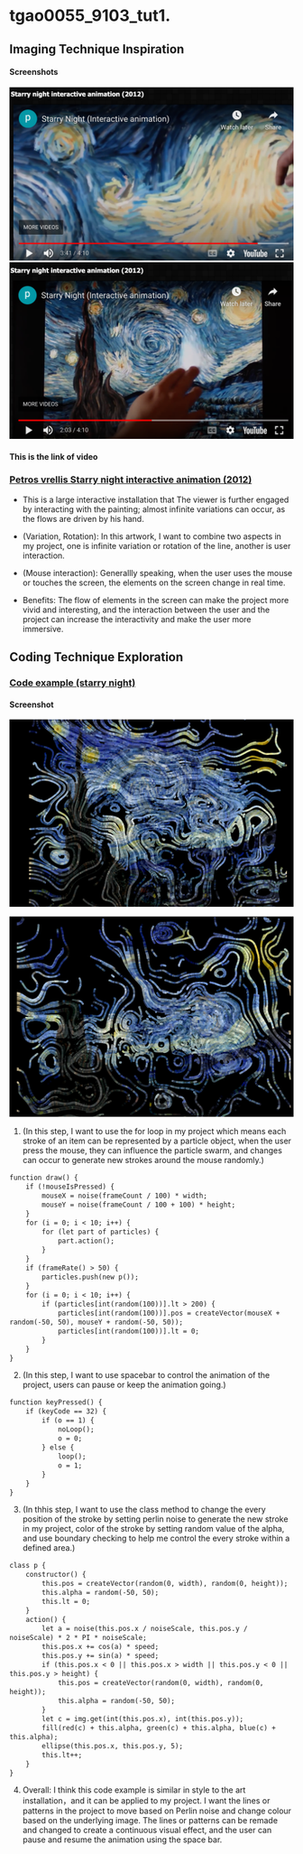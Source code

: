 # tgao0055_9103_tut1.

## Imaging Technique Inspiration 
#### Screenshots

![Image of starry night 1](asset/Van%20Gogh1.png)
![Image of starry night 2](asset/Van%20Gogh2.png)

#### This is the link of video 
### [Petros vrellis Starry night interactive animation (2012)](http://artof01.com/vrellis/works/starry_night.html) 

- This is a large interactive installation that The viewer is further engaged by interacting with the painting; almost infinite variations can occur, as the flows are driven by his hand. 

- (Variation, Rotation): In this artwork, I want to combine two aspects in my project, one is infinite variation or rotation of the line, another is user interaction. 

- (Mouse interaction): Generallly speaking, when the user uses the mouse or touches the screen, the elements on the screen change in real time.

- Benefits: The flow of elements in the screen can make the project more vivid and interesting, and the interaction between the user and the project can increase the interactivity and make the user more immersive.

## Coding Technique Exploration

### [Code example (starry night)](https://openprocessing.org/sketch/1209499)

#### Screenshot

![Image of the starry night](asset/starry%20night.png)

![Image of the starry night2](asset/starry%20night2.png)

1. (In this step, I want to use the for loop in my project which means each stroke of an item can be represented by a particle object, when the user press the mouse, they can influence the particle swarm, and changes can occur to generate new strokes around the mouse randomly.)
```
function draw() {
    if (!mouseIsPressed) {
        mouseX = noise(frameCount / 100) * width;
        mouseY = noise(frameCount / 100 + 100) * height;
    }
    for (i = 0; i < 10; i++) {
        for (let part of particles) {
            part.action();
        }
    }
    if (frameRate() > 50) {
        particles.push(new p());
    }
    for (i = 0; i < 10; i++) {
        if (particles[int(random(100))].lt > 200) {
            particles[int(random(100))].pos = createVector(mouseX + random(-50, 50), mouseY + random(-50, 50));
            particles[int(random(100))].lt = 0;
        }
    }
}
```

2. (In this step, I want to use spacebar to control the animation of the project, users can pause or keep the animation going.) 
```
function keyPressed() {
    if (keyCode == 32) {
        if (o == 1) {
            noLoop();
            o = 0;
        } else {
            loop();
            o = 1;
        }
    }
}
```

3. (In thhis step, I want to use the class method to change the every position of the stroke by setting perlin noise to generate the new stroke in my project, color of the stroke by setting random value of the alpha, and use boundary checking to help me control the every stroke within a defined area.) 

```
class p {
    constructor() {
        this.pos = createVector(random(0, width), random(0, height));
        this.alpha = random(-50, 50);
        this.lt = 0;
    }
    action() {
        let a = noise(this.pos.x / noiseScale, this.pos.y / noiseScale) * 2 * PI * noiseScale;
        this.pos.x += cos(a) * speed;
        this.pos.y += sin(a) * speed;
        if (this.pos.x < 0 || this.pos.x > width || this.pos.y < 0 || this.pos.y > height) {
            this.pos = createVector(random(0, width), random(0, height));
            this.alpha = random(-50, 50);
        }
        let c = img.get(int(this.pos.x), int(this.pos.y));
        fill(red(c) + this.alpha, green(c) + this.alpha, blue(c) + this.alpha);
        ellipse(this.pos.x, this.pos.y, 5);
        this.lt++;
    }
}
```

4. Overall: 
I think this code example is similar in style to the art installation，and it can be applied to my project. I want the lines or patterns in the project to move based on Perlin noise and change colour based on the underlying image. The lines or patterns can be remade and changed to create a continuous visual effect, and the user can pause and resume the animation using the space bar.